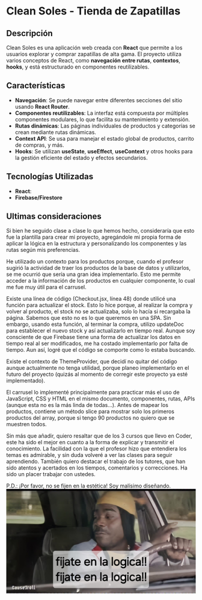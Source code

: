 # Clean Soles - Tienda de Zapatillas 

## Descripción

Clean Soles es una aplicación web creada con **React** que permite a los usuarios explorar y comprar zapatillas de alta gama. El proyecto utiliza varios conceptos de React, como **navegación entre rutas**, **contextos**, **hooks**, y está estructurado en componentes reutilizables.

## Características

- **Navegación**: Se puede navegar entre diferentes secciones del sitio usando **React Router**.
- **Componentes reutilizables**: La interfaz está compuesta por múltiples componentes modulares, lo que facilita su mantenimiento y extensión.
- **Rutas dinámicas**: Las páginas individuales de productos y categorías se crean mediante rutas dinámicas.
- **Context API**: Se usa para manejar el estado global de productos, carrito de compras, y más.
- **Hooks**: Se utilizan **useState**, **useEffect**, **useContext** y otros hooks para la gestión eficiente del estado y efectos secundarios.

## Tecnologías Utilizadas

- **React**:
- **Firebase/Firestore**

## Ultimas consideraciones

Si bien he seguido clase a clase lo que hemos hecho, consideraría que esto fue la plantilla para crear mi proyecto, agregándole mi propia forma de aplicar la lógica en la estructura y personalizando los componentes y las rutas según mis preferencias.

He utilizado un contexto para los productos porque, cuando el profesor sugirió la actividad de traer los productos de la base de datos y utilizarlos, se me ocurrió que sería una gran idea implementarlo. Esto me permite acceder a la información de los productos en cualquier componente, lo cual me fue muy útil para el carrusel.

Existe una línea de código (Checkout.jsx, línea 48) donde utilicé una función para actualizar el stock. Esto lo hice porque, al realizar la compra y volver al producto, el stock no se actualizaba, solo lo hacía si recargaba la página. Sabemos que esto no es lo que queremos en una SPA. Sin embargo, usando esta función, al terminar la compra, utilizo updateDoc para establecer el nuevo stock y así actualizarlo en tiempo real. Aunque soy consciente de que Firebase tiene una forma de actualizar los datos en tiempo real al ser modificados, me ha costado implementarlo por falta de tiempo. Aun así, logré que el código se comporte como lo estaba buscando.

Existe el contexto de ThemeProvider, que decidí no quitar del código aunque actualmente no tenga utilidad, porque planeo implementarlo en el futuro del proyecto (quizás al momento de corregir este proyecto ya esté implementado).

El carrusel lo implementé principalmente para practicar más el uso de JavaScript, CSS y HTML en el mismo documento, componentes, rutas, APIs (aunque esta no es la más linda de todas...). Antes de mapear los productos, contiene un método slice para mostrar solo los primeros productos del array, porque si tengo 90 productos no quiero que se muestren todos.

Sin más que añadir, quiero resaltar que de los 3 cursos que llevo en Coder, este ha sido el mejor en cuanto a la forma de explicar y transmitir el conocimiento. La facilidad con la que el profesor hizo que entendiera los temas es admirable, y sin duda volveré a ver las clases para seguir aprendiendo. También quiero destacar el trabajo de los tutores, que han sido atentos y acertados en los tiempos, comentarios y correcciones. Ha sido un placer trabajar con ustedes.

P.D.: ¡Por favor, no se fijen en la estética! Soy malísimo diseñando.
[![Fijate en la logica!](https://github.com/Ramiro333/primer-prentrega-react/blob/main/src/assets/img/fijate-en-el-codigo.jpeg?raw=true "Fijate en la logica!")](https://github.com/Ramiro333/primer-prentrega-react/blob/main/src/assets/img/fijate-en-el-codigo.jpeg?raw=true "Fijate en la logica!")

